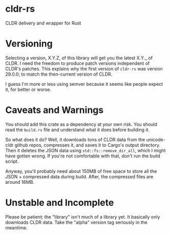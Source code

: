 # cldr-rs
CLDR delivery and wrapper for Rust

# Versioning

Selecting a version, X.Y.Z, of this library will get you
the latest X.Y._ of CLDR. I need the freedom to produce
patch versions independent of CLDR's patches. This
explains why the first version of `cldr-rs` was version
29.0.0; to match the then-current version of CLDR.

I guess I'm more or less using semver because it seems like
people expect it, for better or worse.

# Caveats and Warnings

You should add this crate as a dependency at your own risk.
You should read the `build.rs` file and understand what it
does before building it.

So what does it do? Well, it downloads tons of CLDR data
from the unicode-cldr github repos, compresses it, and saves
it to Cargo's output directory. Then it deletes the JSON
data using `std::fs::remove_dir_all`, which I might have
gotten wrong. If you're not comfortable with that, don't
run the build script.

Anyway, you'll probably need about 150MB of free space to
store all the JSON + compressed data during build. After,
the compressed files are around 16MB.

# Unstable and Incomplete

Please be patient; the "library" isn't much of a library
yet. It basically only downloads CLDR data. Take the
"alpha" version tag seriously in the meantime.

